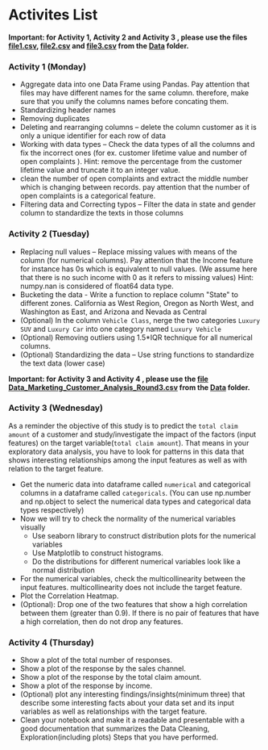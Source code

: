 # Activites List
<b>Important: for Activity 1, Activity 2 and  Activity 3 , please use the files [file1.csv](./Data/file1.csv), [file2.csv](./Data/file2.csv) and [file3.csv](./Data/file3.csv) from the [Data](./Data) folder.</b>
### Activity 1 (Monday)
- Aggregate data into one Data Frame using Pandas. Pay attention that files may have different names for the same column. therefore, make sure that you unify the columns names before concating them. 
- Standardizing header names
- Removing duplicates
- Deleting and rearranging columns – delete the column customer as it is only a unique identifier for each row of data
- Working with data types – Check the data types of all the columns and fix the incorrect ones (for ex. customer lifetime value and number of open complaints ). Hint: remove the percentage from the customer lifetime value and truncate it to an integer value.
- clean the number of open complaints and extract the middle number which is changing between records. pay attention that the number of open complaints is a categorical feature.
- Filtering data and Correcting typos – Filter the data in state and gender column to standardize the texts in those columns

### Activity 2 (Tuesday)
- Replacing null values – Replace missing values with means of the column (for numerical columns). Pay attention that the Income feature for instance has 0s which is equivalent to null values. (We assume here that there is no such income with 0 as it refers to missing values)
Hint: numpy.nan is considered of float64 data type.
- Bucketing the data - Write a function to replace column "State" to different zones. California as West Region, Oregon as North West, and Washington as East, and Arizona and Nevada as Central
- (Optional) In the column `Vehicle Class`, nerge the two categories `Luxury SUV` and `Luxury Car` into one category named `Luxury Vehicle`  
- (Optional) Removing outliers using 1.5*IQR technique for all numerical columns.
- (Optional) Standardizing the data – Use string functions to standardize the text data (lower case)

<b>Important: for Activity 3 and Activity 4 , please use the [file Data_Marketing_Customer_Analysis_Round3.csv](./Data/Data_Marketing_Customer_Analysis_Round3.csv) from the [Data](./Data) folder.</b>

### Activity 3 (Wednesday)
As a reminder the objective of this study is to predict the `total claim amount` of a customer and study/investigate the impact of the factors (input features) on the target variable(`total claim amount`). That means in your exploratory data analysis, you have to look for patterns in this data that shows interesting relationships among the input features as well as with relation to the target feature.
- Get the numeric data into dataframe called `numerical` and categorical columns in a dataframe called `categoricals`.
(You can use np.number and np.object to select the numerical data types and categorical data types respectively)
- Now we will try to check the normality of the numerical variables visually
  - Use seaborn library to construct distribution plots for the numerical variables
  - Use Matplotlib to construct histograms.
  - Do the distributions for different numerical variables look like a normal distribution 
- For the numerical variables, check the multicollinearity between the input features. multicollinearity does not include the target feature.
- Plot the Correlation Heatmap.
- (Optional): Drop one of the two features that show a high correlation between them (greater than 0.9). If there is no pair of features that have a high correlation, then do not drop any features.

### Activity 4 (Thursday)

- Show a plot of the total number of responses.
- Show a plot of the response by the sales channel.
- Show a plot of the response by the total claim amount.
- Show a plot of the response by income.
- (Optional) plot any interesting findings/insights(minimum three) that describe some interesting facts about your data set and its input variables as well as relationships with the target feature.
- Clean your notebook and make it a readable and presentable with a good documentation that summarizes the Data Cleaning, Exploration(including plots) Steps that you have performed.
